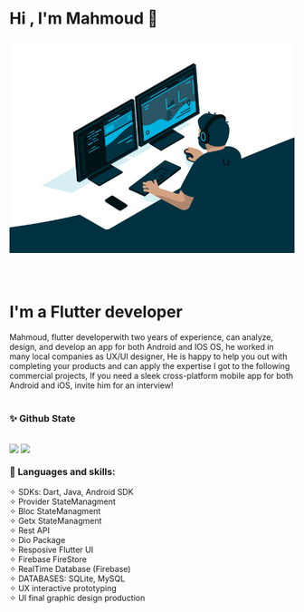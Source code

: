 # Hi , I'm Mahmoud 👋

<p><a target="_blank" rel="noopener noreferrer" href="https://user-images.githubusercontent.com/41232970/116540063-56fe7200-a8f2-11eb-83cb-a7537363da94.gif">
  <img align="center" src="https://raw.githubusercontent.com/jayeshmann/jayeshmann/main/code.gif" alt="Header" title="Header" style="max-width:100%;"></a></p>

<br/><br/>


# I'm a Flutter developer
Mahmoud, flutter developerwith two years of experience, can analyze, design, and develop an app for both Android and IOS OS, he worked in many local companies as UX/UI designer,
He is happy to help you out with completing your products and can apply the expertise I got to the following commercial projects, If you need a sleek cross-platform mobile app for both Android and iOS, invite him for an interview!
<br/><br/>
### ✨ Github State
<br/>
  <img align="center" src="https://github-readme-stats.vercel.app/api?username=ma7moudk3&theme=onedark" />
  <img align="center" src="https://github-readme-stats.vercel.app/api/top-langs/?username=ma7moudk3&theme=onedark" />

### 💫 Languages and skills:
✧ SDKs: Dart, Java, Android SDK <br/>
✧ Provider StateManagment <br/>
✧ Bloc StateManagment <br/>
✧ Getx StateManagment <br/>
✧ Rest API <br/>
✧ Dio Package <br/>
✧ Resposive Flutter UI <br/>
✧ Firebase FireStore <br/>
✧ RealTime Database (Firebase) <br/>
✧ DATABASES: SQLite, MySQL <br/>
✧ UX interactive prototyping <br/> 
✧ UI final graphic design production <br/>
